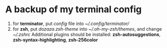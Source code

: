 # A backup of my terminal config
1. for **terminator**, put *config* file into *~/.config/terminator/*
2. for **zsh**, put *dozaza.zsh-theme* into *~/.oh-my-zsh/themes*, and change *~/.zshrc*
   Additional plugins should be installed: **zsh-autosuggestions**, **zsh-syntax-highlighting**, **zsh-256color**
